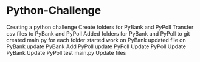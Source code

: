 # Python-Challenge
Creating a python challenge
Create folders for PyBank and PyPoll
Transfer csv files to PyBank and PyPoll
Added folders for PyBank and PyPoll to git
created main.py for each folder
started work on PyBank
updated file on PyBank
update PyBank
Add PyPoll 
update PyPoll
Update PyPoll
Update PyBank
Update PyPoll
test main.py
Update files

